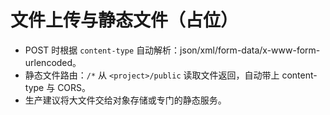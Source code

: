# 文件上传与静态文件（占位）

-   POST 时根据 `content-type` 自动解析：json/xml/form-data/x-www-form-urlencoded。
-   静态文件路由：`/*` 从 `<project>/public` 读取文件返回，自动带上 content-type 与 CORS。
-   生产建议将大文件交给对象存储或专门的静态服务。
